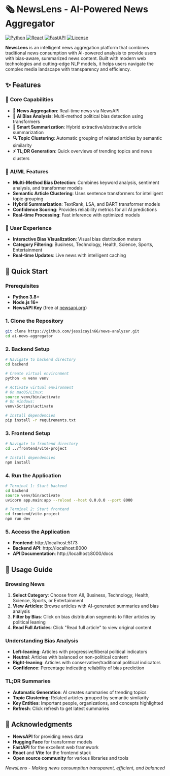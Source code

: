 # 🗞️ NewsLens - AI-Powered News Aggregator

[![Python](https://img.shields.io/badge/Python-3.8+-blue.svg)](https://python.org)
[![React](https://img.shields.io/badge/React-19-blue.svg)](https://reactjs.org)
[![FastAPI](https://img.shields.io/badge/FastAPI-0.100+-green.svg)](https://fastapi.tiangolo.com)
[![License](https://img.shields.io/badge/License-MIT-yellow.svg)](LICENSE)

**NewsLens** is an intelligent news aggregation platform that combines traditional news consumption with AI-powered analysis to provide users with bias-aware, summarized news content. Built with modern web technologies and cutting-edge NLP models, it helps users navigate the complex media landscape with transparency and efficiency.

## ✨ Features

### 🎯 **Core Capabilities**
- **📰 News Aggregation**: Real-time news via NewsAPI
- **🤖 AI Bias Analysis**: Multi-method political bias detection using transformers
- **📝 Smart Summarization**: Hybrid extractive/abstractive article summarization
- **🔍 Topic Clustering**: Automatic grouping of related articles by semantic similarity
- **⚡ TL;DR Generation**: Quick overviews of trending topics and news clusters

### 🧠 **AI/ML Features**
- **Multi-Method Bias Detection**: Combines keyword analysis, sentiment analysis, and transformer models
- **Semantic Article Clustering**: Uses sentence transformers for intelligent topic grouping
- **Hybrid Summarization**: TextRank, LSA, and BART transformer models
- **Confidence Scoring**: Provides reliability metrics for all AI predictions
- **Real-time Processing**: Fast inference with optimized models

### 🎨 **User Experience**
- **Interactive Bias Visualization**: Visual bias distribution meters
- **Category Filtering**: Business, Technology, Health, Science, Sports, Entertainment
- **Real-time Updates**: Live news with intelligent caching

## 🚀 Quick Start

### Prerequisites
- **Python 3.8+**
- **Node.js 16+**
- **NewsAPI Key** (free at [newsapi.org](https://newsapi.org))

### 1. Clone the Repository
```bash
git clone https://github.com/jessicayin66/news-analyzer.git
cd ai-news-aggregator
```

### 2. Backend Setup
```bash
# Navigate to backend directory
cd backend

# Create virtual environment
python -m venv venv

# Activate virtual environment
# On macOS/Linux:
source venv/bin/activate
# On Windows:
venv\Scripts\activate

# Install dependencies
pip install -r requirements.txt
```

### 3. Frontend Setup
```bash
# Navigate to frontend directory
cd ../frontend/vite-project

# Install dependencies
npm install

```

### 4. Run the Application
```bash
# Terminal 1: Start backend
cd backend
source venv/bin/activate
uvicorn app.main:app --reload --host 0.0.0.0 --port 8000

# Terminal 2: Start frontend
cd frontend/vite-project
npm run dev
```

### 5. Access the Application
- **Frontend**: http://localhost:5173
- **Backend API**: http://localhost:8000
- **API Documentation**: http://localhost:8000/docs

## 📖 Usage Guide

### **Browsing News**
1. **Select Category**: Choose from All, Business, Technology, Health, Science, Sports, or Entertainment
2. **View Articles**: Browse articles with AI-generated summaries and bias analysis
3. **Filter by Bias**: Click on bias distribution segments to filter articles by political leaning
4. **Read Full Articles**: Click "Read full article" to view original content

### **Understanding Bias Analysis**
- **Left-leaning**: Articles with progressive/liberal political indicators
- **Neutral**: Articles with balanced or non-political content
- **Right-leaning**: Articles with conservative/traditional political indicators
- **Confidence**: Percentage indicating reliability of bias prediction

### **TL;DR Summaries**
- **Automatic Generation**: AI creates summaries of trending topics
- **Topic Clustering**: Related articles grouped by semantic similarity
- **Key Entities**: Important people, organizations, and concepts highlighted
- **Refresh**: Click refresh to get latest summaries

## 🙏 Acknowledgments

- **NewsAPI** for providing news data
- **Hugging Face** for transformer models
- **FastAPI** for the excellent web framework
- **React** and **Vite** for the frontend stack
- **Open source community** for various libraries and tools

*NewsLens - Making news consumption transparent, efficient, and balanced*
